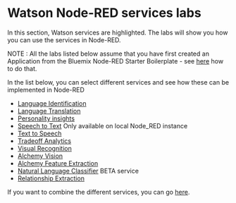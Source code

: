 # Watson Node-RED services labs

In this section, Watson services are highlighted. The labs will show you how you can use the services in Node-RED.

NOTE : All the labs listed below assume that you have first created an Application from the Bluemix Node-RED Starter Boilerplate - see [here](../introduction_to_node_red/README.md) how to do that.

In the list below, you can select different services and see how these can be implemented in Node-RED

- [Language Identification](language_identification/README.md)
- [Language Translation](language_translation/README.md)
- [Personality insights](personality_insights/README.md)
- [Speech to Text](speech_to_text/README.md) Only available on local Node_RED instance
- [Text to Speech](text_to_speech/README.md)
- [Tradeoff Analytics](tradeoff_analytics/README.md)
- [Visual Recognition](visual_recognition/README.md)
- [Alchemy Vision](alchemy_api_image_analysis/README.md)
- [Alchemy Feature Extraction](alchemy_api_feature_extraction/README.md)
- [Natural Language Classifier](natural_language_classifier_beta/README.md) BETA service
- [Relationship Extraction](relationship_extraction/README.md)

If you want to combine the different services, you can go [here](../advanced_examples/README.md).



